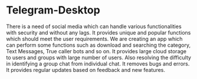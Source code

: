 # Telegram-Desktop

There is a need of social media which can handle various functionalities with security and without any lags. It provides unique and popular functions which should meet the user requirements. We are creating an app which can perform some functions such as download and searching the category, Text Messages, True caller bots and so on. It provides large cloud storage to users and groups with large number of users. Also resolving the difficulty in identifying a group chat from individual chat. It removes bugs and errors. It provides regular updates based on feedback and new features.  
